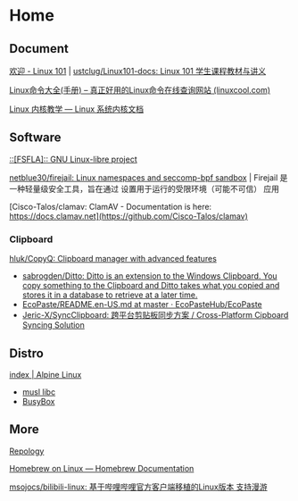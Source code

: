 # Home

## Document

[欢迎 - Linux 101](https://101.lug.ustc.edu.cn/) | [ustclug/Linux101-docs: Linux 101 学生课程教材与讲义](https://github.com/ustclug/Linux101-docs)

[Linux命令大全(手册) – 真正好用的Linux命令在线查询网站 (linuxcool.com)](https://www.linuxcool.com/)

[Linux 内核教学 — Linux 系统内核文档](https://linux-kernel-labs-zh.xyz/index.html)

## Software

[::[FSFLA]:: GNU Linux-libre project](https://www.fsfla.org/ikiwiki/selibre/linux-libre/)

[netblue30/firejail: Linux namespaces and seccomp-bpf sandbox](https://github.com/netblue30/firejail) | Firejail 是一种轻量级安全工具，旨在通过 设置用于运行的受限环境（可能不可信） 应用

[Cisco-Talos/clamav: ClamAV - Documentation is here: https://docs.clamav.net](https://github.com/Cisco-Talos/clamav)

### Clipboard

[hluk/CopyQ: Clipboard manager with advanced features](https://github.com/hluk/CopyQ)

- [sabrogden/Ditto: Ditto is an extension to the Windows Clipboard. You copy something to the Clipboard and Ditto takes what you copied and stores it in a database to retrieve at a later time.](https://github.com/sabrogden/Ditto)
- [EcoPaste/README.en-US.md at master · EcoPasteHub/EcoPaste](https://github.com/EcoPasteHub/EcoPaste)
- [Jeric-X/SyncClipboard: 跨平台剪贴板同步方案 / Cross-Platform Cipboard Syncing Solution](https://github.com/Jeric-X/SyncClipboard)

## Distro

[index | Alpine Linux](https://www.alpinelinux.org/)

- [musl libc](https://musl.libc.org/)
- [BusyBox](https://www.busybox.net/)

## More

[Repology](https://repology.org/)

[Homebrew on Linux — Homebrew Documentation](https://docs.brew.sh/Homebrew-on-Linux)

[msojocs/bilibili-linux: 基于哔哩哔哩官方客户端移植的Linux版本 支持漫游](https://github.com/msojocs/bilibili-linux)
